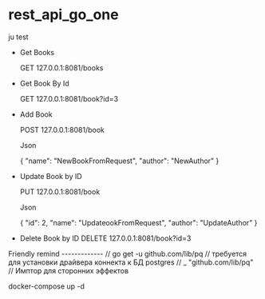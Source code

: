 # rest_api_go_one
ju test


- Get Books

    GET 127.0.0.1:8081/books

- Get Book By Id

    GET 127.0.0.1:8081/book?id=3

- Add Book

    POST 127.0.0.1:8081/book

    Json 

    {
    "name": "NewBookFromRequest",
    "author": "NewAuthor"
}

- Update Book by ID

    PUT 127.0.0.1:8081/book

    Json

    {
    "id": 2,
    "name": "UpdateookFromRequest",
    "author": "UpdateAuthor"
}

- Delete Book by ID
    DELETE 127.0.0.1:8081/book?id=3


Friendly remind -------------
// go get -u github.com/lib/pq
// требуется для установки драйвера коннекта к БД postgres
// _ "github.com/lib/pq" // Имптор для сторонних эффектов

docker-compose up -d